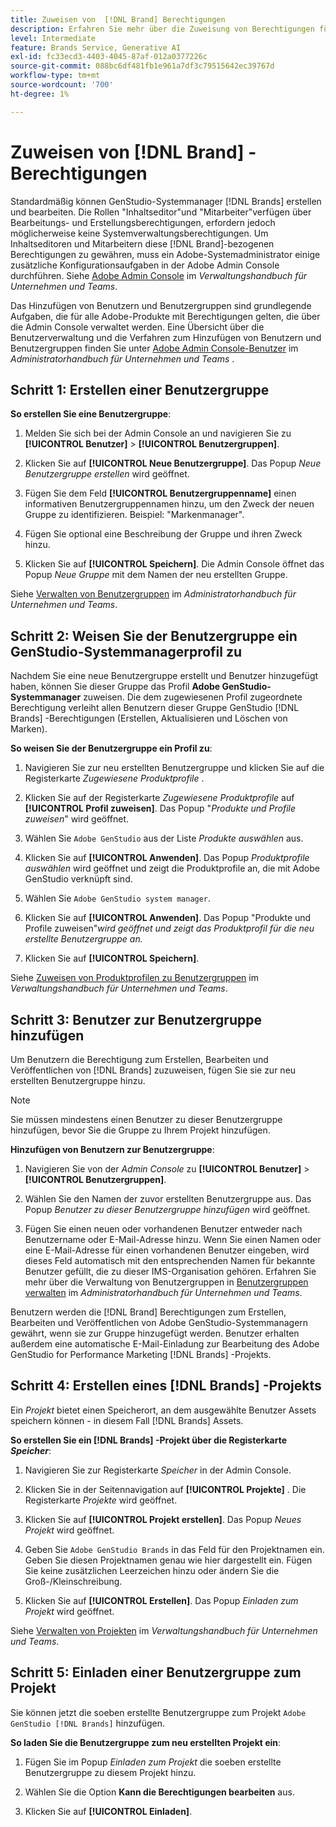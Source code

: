 ```yaml
---
title: Zuweisen von  [!DNL Brand] Berechtigungen
description: Erfahren Sie mehr über die Zuweisung von Berechtigungen für GenStudio for Performance Marketing [!DNL Brand] Ersteller und Editoren.
level: Intermediate
feature: Brands Service, Generative AI
exl-id: fc33ecd3-4403-4045-87af-012a0377226c
source-git-commit: 088bc6df481fb1e961a7df3c79515642ec39767d
workflow-type: tm+mt
source-wordcount: '700'
ht-degree: 1%

---
```


# Zuweisen von [!DNL Brand] -Berechtigungen

Standardmäßig können GenStudio-Systemmanager [!DNL Brands] erstellen und bearbeiten. Die Rollen &quot;Inhaltseditor&quot;und &quot;Mitarbeiter&quot;verfügen über Bearbeitungs- und Erstellungsberechtigungen, erfordern jedoch möglicherweise keine Systemverwaltungsberechtigungen. Um Inhaltseditoren und Mitarbeitern diese [!DNL Brand]-bezogenen Berechtigungen zu gewähren, muss ein Adobe-Systemadministrator einige zusätzliche Konfigurationsaufgaben in der Adobe Admin Console durchführen. Siehe [Adobe Admin Console](https://helpx.adobe.com/enterprise/using/admin-console.html#Overview) im _Verwaltungshandbuch für Unternehmen und Teams_.

Das Hinzufügen von Benutzern und Benutzergruppen sind grundlegende Aufgaben, die für alle Adobe-Produkte mit Berechtigungen gelten, die über die Admin Console verwaltet werden. Eine Übersicht über die Benutzerverwaltung und die Verfahren zum Hinzufügen von Benutzern und Benutzergruppen finden Sie unter [Adobe Admin Console-Benutzer](https://helpx.adobe.com/de/enterprise/using/users.html) im _Administratorhandbuch für Unternehmen und Teams_ .

## Schritt 1: Erstellen einer Benutzergruppe

**So erstellen Sie eine Benutzergruppe**:

1. Melden Sie sich bei der Admin Console an und navigieren Sie zu **[!UICONTROL Benutzer]** > **[!UICONTROL Benutzergruppen]**.

1. Klicken Sie auf **[!UICONTROL Neue Benutzergruppe]**. Das Popup _Neue Benutzergruppe erstellen_ wird geöffnet.

1. Fügen Sie dem Feld **[!UICONTROL Benutzergruppenname]** einen informativen Benutzergruppennamen hinzu, um den Zweck der neuen Gruppe zu identifizieren. Beispiel: &quot;Markenmanager&quot;.

1. Fügen Sie optional eine Beschreibung der Gruppe und ihren Zweck hinzu.

1. Klicken Sie auf **[!UICONTROL Speichern]**. Die Admin Console öffnet das Popup _Neue Gruppe_ mit dem Namen der neu erstellten Gruppe.

Siehe [Verwalten von Benutzergruppen](https://helpx.adobe.com/de/enterprise/using/user-groups.html) im _Administratorhandbuch für Unternehmen und Teams_.

## Schritt 2: Weisen Sie der Benutzergruppe ein GenStudio-Systemmanagerprofil zu

Nachdem Sie eine neue Benutzergruppe erstellt und Benutzer hinzugefügt haben, können Sie dieser Gruppe das Profil **Adobe GenStudio-Systemmanager** zuweisen. Die dem zugewiesenen Profil zugeordnete Berechtigung verleiht allen Benutzern dieser Gruppe GenStudio [!DNL Brands] -Berechtigungen (Erstellen, Aktualisieren und Löschen von Marken).

**So weisen Sie der Benutzergruppe ein Profil zu**:

1. Navigieren Sie zur neu erstellten Benutzergruppe und klicken Sie auf die Registerkarte _Zugewiesene Produktprofile_ .

1. Klicken Sie auf der Registerkarte _Zugewiesene Produktprofile_ auf **[!UICONTROL Profil zuweisen]**. Das Popup &quot;_Produkte und Profile zuweisen_&quot; wird geöffnet.

1. Wählen Sie `Adobe GenStudio` aus der Liste _Produkte auswählen_ aus.

1. Klicken Sie auf **[!UICONTROL Anwenden]**. Das Popup _Produktprofile auswählen_ wird geöffnet und zeigt die Produktprofile an, die mit Adobe GenStudio verknüpft sind.

1. Wählen Sie `Adobe GenStudio system manager`.

1. Klicken Sie auf **[!UICONTROL Anwenden]**. Das Popup &quot;Produkte und Profile zuweisen&quot;_wird geöffnet und zeigt das Produktprofil für die neu erstellte Benutzergruppe an._

1. Klicken Sie auf **[!UICONTROL Speichern]**.

Siehe [Zuweisen von Produktprofilen zu Benutzergruppen](https://helpx.adobe.com/de/enterprise/using/user-groups.html) im _Verwaltungshandbuch für Unternehmen und Teams_.

## Schritt 3: Benutzer zur Benutzergruppe hinzufügen

Um Benutzern die Berechtigung zum Erstellen, Bearbeiten und Veröffentlichen von [!DNL Brands] zuzuweisen, fügen Sie sie zur neu erstellten Benutzergruppe hinzu.

>[!NOTE]
>
>Sie müssen mindestens einen Benutzer zu dieser Benutzergruppe hinzufügen, bevor Sie die Gruppe zu Ihrem Projekt hinzufügen.

**Hinzufügen von Benutzern zur Benutzergruppe**:

1. Navigieren Sie von der _Admin Console_ zu **[!UICONTROL Benutzer]** > **[!UICONTROL Benutzergruppen]**.

1. Wählen Sie den Namen der zuvor erstellten Benutzergruppe aus. Das Popup _Benutzer zu dieser Benutzergruppe hinzufügen_ wird geöffnet.

1. Fügen Sie einen neuen oder vorhandenen Benutzer entweder nach Benutzername oder E-Mail-Adresse hinzu. Wenn Sie einen Namen oder eine E-Mail-Adresse für einen vorhandenen Benutzer eingeben, wird dieses Feld automatisch mit den entsprechenden Namen für bekannte Benutzer gefüllt, die zu dieser IMS-Organisation gehören. Erfahren Sie mehr über die Verwaltung von Benutzergruppen in [Benutzergruppen verwalten](https://helpx.adobe.com/de/enterprise/using/user-groups.html) im _Administratorhandbuch für Unternehmen und Teams_.

Benutzern werden die [!DNL Brand] Berechtigungen zum Erstellen, Bearbeiten und Veröffentlichen von Adobe GenStudio-Systemmanagern gewährt, wenn sie zur Gruppe hinzugefügt werden. Benutzer erhalten außerdem eine automatische E-Mail-Einladung zur Bearbeitung des Adobe GenStudio for Performance Marketing [!DNL Brands] -Projekts.

## Schritt 4: Erstellen eines [!DNL Brands] -Projekts

Ein _Projekt_ bietet einen Speicherort, an dem ausgewählte Benutzer Assets speichern können - in diesem Fall [!DNL Brands] Assets.

**So erstellen Sie ein [!DNL Brands] -Projekt über die Registerkarte _Speicher_**:

1. Navigieren Sie zur Registerkarte _Speicher_ in der Admin Console.

1. Klicken Sie in der Seitennavigation auf **[!UICONTROL Projekte]** . Die Registerkarte _Projekte_ wird geöffnet.

1. Klicken Sie auf **[!UICONTROL Projekt erstellen]**. Das Popup _Neues Projekt_ wird geöffnet.

1. Geben Sie `Adobe GenStudio Brands` in das Feld für den Projektnamen ein. Geben Sie diesen Projektnamen genau wie hier dargestellt ein. Fügen Sie keine zusätzlichen Leerzeichen hinzu oder ändern Sie die Groß-/Kleinschreibung.

1. Klicken Sie auf **[!UICONTROL Erstellen]**. Das Popup _Einladen zum Projekt_ wird geöffnet.

Siehe [Verwalten von Projekten](https://helpx.adobe.com/enterprise/using/projects-in-business-storage.html) im _Verwaltungshandbuch für Unternehmen und Teams_.

## Schritt 5: Einladen einer Benutzergruppe zum Projekt

Sie können jetzt die soeben erstellte Benutzergruppe zum Projekt `Adobe GenStudio [!DNL Brands]` hinzufügen.

**So laden Sie die Benutzergruppe zum neu erstellten Projekt ein**:

1. Fügen Sie im Popup _Einladen zum Projekt_ die soeben erstellte Benutzergruppe zu diesem Projekt hinzu.

1. Wählen Sie die Option **Kann die Berechtigungen bearbeiten** aus.

1. Klicken Sie auf **[!UICONTROL Einladen]**.
